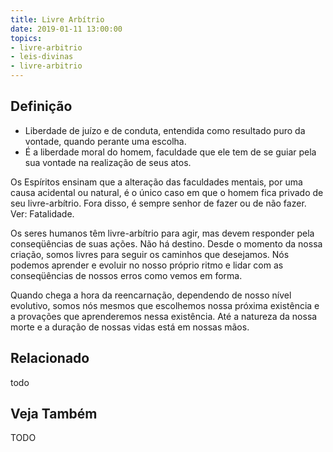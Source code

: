 ```yaml
---
title: Livre Arbítrio
date: 2019-01-11 13:00:00
topics: 
- livre-arbitrio
- leis-divinas
- livre-arbitrio
---
```


## Definição
* Liberdade de juízo e de conduta, entendida como resultado puro da vontade, quando perante uma escolha. 
* É a liberdade moral do homem, faculdade que ele tem de se guiar pela sua vontade na realização de seus atos.

Os Espíritos ensinam que a alteração das faculdades mentais, por uma causa
acidental ou natural, é o único caso em que o homem fica privado de seu
livre-arbítrio. Fora disso, é sempre senhor de fazer ou de não fazer. Ver:
Fatalidade.

Os seres humanos têm livre-arbítrio para agir, mas devem responder pela
conseqüências de suas ações. Não há destino. Desde o momento da nossa criação,
somos livres para seguir os caminhos que desejamos. Nós podemos aprender e
evoluir no nosso próprio ritmo e lidar com as conseqüências de nossos erros como
vemos em forma.

Quando chega a hora da reencarnação, dependendo de nosso nível evolutivo, somos
nós mesmos que escolhemos nossa próxima existência e a provações que
aprenderemos nessa existência. Até a natureza da nossa morte e a duração de
nossas vidas está em nossas mãos.

## Relacionado
todo

## Veja Também
TODO


